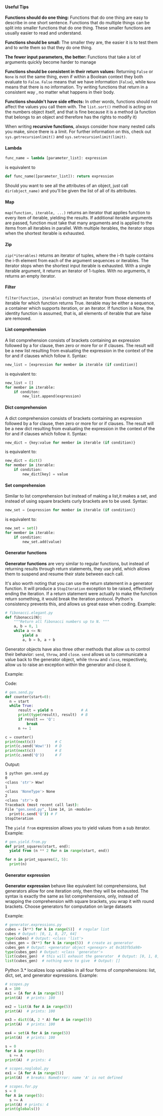 #### Useful Tips
**Functions should do one thing:** Functions that do one thing are easy to 
describe in one short sentence. Functions that do multiple things can be split 
into smaller functions that do one thing. These smaller functions are usually 
easier to read and understand.

**Functions should be small:** The smaller they are, the easier it is to test 
them and to write them so that they do one thing.

**The fewer input parameters, the better:** Functions that take a lot of 
arguments quickly become harder to manage

**Functions should be consistent in their return values:** Returning `False` or 
`None` is not the same thing, even if within a Boolean context they both 
evaluate to `False`. `False` means that we have information (`False`), while 
`None` means that there is no information. Try writing functions that return 
in a consistent way , no matter what happens in their body.

**Functions shouldn't have side effects:** In other words, functions should 
not affect the values you call them with. The `list.sort()` method is acting on
the numbers object itself, and that is fine because it is a method (a 
function that belongs to an object and therefore has the rights to
modify it)

When writing **recursive functions**, always consider how many nested calls you
 make, since there is a limit. For further information on this, check out 
 `sys.getrecursionlimit()` and `sys.setrecursionlimit(limit)`.

#### Lambda
```python
func_name = lambda [parameter_list]: expression
``` 
is equivalent to 
```python
def func_name([parameter_list]): return expression
```

Should you want to see all the attributes of an object, just call 
`dir(object_name)` and you'll be given the list of all of its attributes.

#### Map

`map(function, iterable, ...)` returns an iterator that applies function to 
every item of iterable, yielding the results. If additional iterable arguments 
are passed, function must take that many arguments and is applied to the items 
from all iterables in parallel. With multiple iterables, the iterator stops 
when the shortest iterable is exhausted.

#### Zip

`zip(*iterables)` returns an iterator of tuples, where the i-th tuple contains 
the i-th element from each of the argument sequences or iterables. The iterator
stops when the shortest input iterable is exhausted. With a single iterable 
argument, it returns an iterator of 1-tuples. With no arguments, it returns an
empty iterator.

#### Filter

`filter(function, iterable)` construct an iterator from those elements of 
iterable for which function returns True. iterable may be either a sequence, a 
container which supports iteration, or an iterator. If function is None, the 
identity function is assumed, that is, all elements of iterable that are false 
are removed.


#### List comprehension

A list comprehension consists of brackets containing an expression followed by 
a for clause, then zero or more for or if clauses. The result will be a new 
list resulting from evaluating the expression in the context of the for and if 
clauses which follow it. Syntax:
```python
new_list = [expression for member in iterable (if condition)]
```
is equivalent to:
```python
new_list = []
for member in iterable:
    if conditon:
        new_list.append(expression)
```

#### Dict comprehension

A dict comprehension consists of brackets containing an expression followed by 
a for clause, then zero or more for or if clauses. The result will be a new 
dict resulting from evaluating the expression in the context of the for and if 
clauses which follow it. Syntax:
```python
new_dict = {key:value for member in iterable (if condition)}
```
is equivalent to:
```python
new_dict = dict()
for member in iterable:
    if condition:
        new_dict[key] = value
```

#### Set comprehension

Similar to list comprehension but instead of making a list,it makes a set, and 
instead of using square brackets curly brackets are to be used. Syntax:
```python
new_set = {expression for member in iterable (if condition)}
```
is equivalent to:
```python
new_set = set()
for member in iterable:
    if condition:
        new_set.add(value)
```

#### Generator functions


**Generator functions** are very similar to regular functions, but 
instead of returning results through return statements, they use yield, which 
allows them to suspend and resume their state between each call.

It's also worth noting that you can use the return statement in a generator 
function. It will produce a `StopIteration` exception to be raised, effectively 
ending the iteration. If a return statement were actually to make the function 
return something, it would break the iteration protocol. Python's consistency 
prevents this, and allows us great ease when coding. Example:
```python
# fibonacci.elegant.py
def fibonacci(N):
    """Return all fibonacci numbers up to N. """
    a, b = 0, 1
    while a <= N:
        yield a
        a, b = b, a + b
```

Generator objects have also three other methods that allow us to control their 
behavior: `send`, `throw`, and `close`. `send` allows us to communicate a value
 back to the generator object, while `throw` and `close`, respectively, allow 
 us to raise an exception within the generator and close it.

Example:

Code:
```python
# gen.send.py
def counter(start=0):
  n = start
  while True:
      result = yield n             # A
      print(type(result), result)  # B
      if result == 'Q':
          break
      n += 1

c = counter()
print(next(c))         # C
print(c.send('Wow!'))  # D
print(next(c))         # E
print(c.send('Q'))     # F
```

Output:
```bash
$ python gen.send.py
0
<class 'str'> Wow!
1
<class 'NoneType'> None
2
<class 'str'> Q
Traceback (most recent call last):
File "gen.send.py", line 14, in <module>
  print(c.send('Q')) # F
StopIteration
```

The `yield from` expression allows you to yield values from a sub iterator.
Example:
```python
# gen.yield.from.py
def print_squares(start, end):
  yield from (n ** 2 for n in range(start, end))

for n in print_squares(2, 5):
  print(n)
```

#### Generator expression

**Generator expression** behave like equivalent list comprehensions, but 
generators allow for one iteration only, then they will be exhausted. The 
syntax is exactly the same as list comprehensions, only, instead of wrapping 
the comprehension with square brackets, you wrap it with round brackets. 
Choose generators for computation on large datasets

Example:
```python
# generator.expressions.py
cubes = [k**3 for k in range(5)]  # regular list
cubes # Output: [0, 1, 8, 27, 64]
type(cubes) # Output: <class 'list'>
cubes_gen = (k**3 for k in range(5))  # create as generator
cubes_gen # Output: <generator object <genexpr> at 0x103fb5a98>
type(cubes_gen) # Output: <class 'generator'>
list(cubes_gen)  # this will exhaust the generator  # Output: [0, 1, 8, 27, 64]
list(cubes_gen)  # nothing more to give  # Output: []
```

Python 3.* localizes loop variables in all four forms of comprehensions: 
list, dict, set, and generator expressions.
Example:
```python
# scopes.py
A = 100
ex1 = [A for A in range(5)]
print(A)  # prints: 100

ex2 = list(A for A in range(5))
print(A)  # prints: 100

ex3 = dict((A, 2 * A) for A in range(5))
print(A)  # prints: 100

ex4 = set(A for A in range(5))
print(A)  # prints: 100

s = 0
for A in range(5):
  s += A
print(A)  # prints: 4

# scopes.noglobal.py
ex1 = [A for A in range(5)]
print(A)  # breaks: NameError: name 'A' is not defined

# scopes.for.py
s = 0
for A in range(5):
  s += A
print(A) # prints: 4
print(globals())
```
